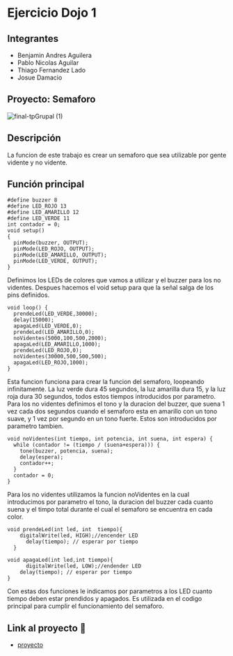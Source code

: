 # Ejercicio Dojo 1

## Integrantes 
- Benjamin Andres Aguilera
- Pablo Nicolas Aguilar
- Thiago Fernandez Lado
- Josue Damacio



## Proyecto: Semaforo
![final-tpGrupal (1)](https://user-images.githubusercontent.com/123977886/234974813-594cea59-b237-4519-982b-899ecd2a8d85.png)


## Descripción
La funcion de este trabajo es crear un semaforo que sea utilizable por gente vidente y no vidente.

## Función principal
~~~
#define buzzer 8
#define LED_ROJO 13
#define LED_AMARILLO 12
#define LED_VERDE 11
int contador = 0;
void setup()
{
  pinMode(buzzer, OUTPUT);
  pinMode(LED_ROJO, OUTPUT);
  pinMode(LED_AMARILLO, OUTPUT);
  pinMode(LED_VERDE, OUTPUT);
}
~~~

Definimos los LEDs de colores que vamos a utilizar y el buzzer para los no videntes. Despues hacemos el void setup para que la señal salga de los pins definidos.
~~~
void loop() {
  prendeLed(LED_VERDE,30000);
  delay(15000);
  apagaLed(LED_VERDE,0);
  prendeLed(LED_AMARILLO,0);
  noVidentes(5000,100,500,2000);
  apagaLed(LED_AMARILLO,1000);
  prendeLed(LED_ROJO,0);
  noVidentes(30000,500,500,500);
  apagaLed(LED_ROJO,1000);
}
~~~
Esta funcion funciona para crear la funcion del semaforo, loopeando infinitamente. La luz verde dura 45 segundos, la luz amarilla dura 15, y la luz roja dura 30 segundos, todos estos tiempos introducidos por parametro. Para los no videntes definimos el tono y la duracion del buzzer, que suena 1 vez cada dos segundos cuando el semaforo esta en amarillo con un tono suave, y 1 vez por segundo en un tono fuerte. Estos son introducidos por parametro tambien.
~~~
void noVidentes(int tiempo, int potencia, int suena, int espera) {
  while (contador != (tiempo / (suena+espera))) {
    tone(buzzer, potencia, suena);
    delay(espera);
    contador++;
  }
  contador = 0;
}
~~~
Para los no videntes utilizamos la funcion noVidentes en la cual introducimos por parametro el tono, la duracion del buzzer cada cuanto suena y el timpo total durante el cual el semaforo se encuentra en cada color.
~~~
void prendeLed(int led, int  tiempo){
    digitalWrite(led, HIGH);//encender LED
      delay(tiempo); // esperar por tiempo
  }

void apagaLed(int led,int tiempo){
      digitalWrite(led, LOW);//endender LED
    delay(tiempo); // esperar por tiempo
}
~~~
Con estas dos funciones le indicamos por parametros a los LED cuanto tiempo deben estar prendidos y apagados. Es utilizada en el codigo principal para cumplir el funcionamiento del semaforo.

## Link al proyecto :eggplant:
- [proyecto](https://www.tinkercad.com/things/c8pCPxtfJJ4-stunning-wolt-crift/editel?tenant=circuits)





